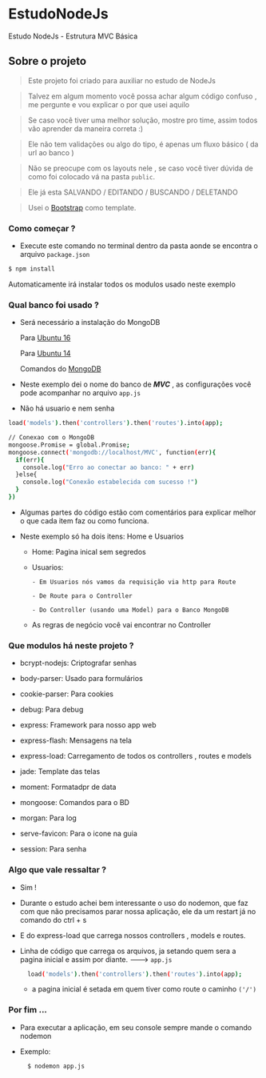 # EstudoNodeJs
Estudo NodeJs - Estrutura MVC Básica 

## Sobre o projeto
 
> Este projeto foi criado para auxiliar no estudo de NodeJs

> Talvez em algum momento você possa achar algum código confuso , me pergunte e vou explicar o por que usei aquilo

> Se caso você tiver uma melhor solução, mostre pro time, assim todos vão aprender da maneira correta :)

> Ele não tem validações ou algo do tipo, é apenas um fluxo básico ( da url ao banco )

> Não se preocupe com os layouts nele , se caso você tiver dúvida de como foi colocado vá na pasta `public`. 

> Ele já esta SALVANDO / EDITANDO / BUSCANDO / DELETANDO

> Usei o [Bootstrap](http://getbootstrap.com/) como template.

### Como começar ?
  - Execute este comando no terminal dentro da pasta aonde se encontra o arquivo `package.json`
```sh
$ npm install
```
  Automaticamente irá instalar todos os modulos usado neste exemplo

### Qual banco foi usado ?
  - Será necessário a instalação do MongoDB
    
    Para [Ubuntu 16](https://www.digitalocean.com/community/tutorials/how-to-install-mongodb-on-ubuntu-16-04)  
    
    Para [Ubuntu 14](https://www.digitalocean.com/community/tutorials/how-to-install-mongodb-on-ubuntu-14-04)
    
    Comandos do [MongoDB](http://imasters.com.br/artigo/20828/mongodb/como-usar-o-console-do-mongodb?trace=1519021197&source=single)
    
  - Neste exemplo dei o nome do banco de ***MVC*** , as configurações você pode acompanhar no arquivo `app.js`
  - Não há usuario e nem senha
    
```sh    
load('models').then('controllers').then('routes').into(app);

// Conexao com o MongoDB
mongoose.Promise = global.Promise;
mongoose.connect('mongodb://localhost/MVC', function(err){
  if(err){
    console.log("Erro ao conectar ao banco: " + err)
  }else{
    console.log("Conexão estabelecida com sucesso !")
  }
})
```
  - Algumas partes do código estão com comentários para explicar melhor o que cada item faz ou como funciona.
  
  - Neste exemplo só ha dois itens: Home e Usuarios
      - Home: Pagina inical sem segredos
      - Usuarios: 
      
            - Em Usuarios nós vamos da requisição via http para Route
          
            - De Route para o Controller
          
            - Do Controller (usando uma Model) para o Banco MongoDB
          
      - As regras de negócio você vai encontrar no Controller

### Que modulos há neste projeto ?
  - bcrypt-nodejs: Criptografar senhas
  
  - body-parser: Usado para formulários
  
  - cookie-parser: Para cookies
  
  - debug: Para debug 
    
  - express: Framework para nosso app web
  
  - express-flash: Mensagens na tela
  
  - express-load: Carregamento de todos os controllers , routes e models
  
  - jade: Template das telas
  
  - moment: Formatadpr de data
  
  - mongoose: Comandos para o BD
  
  - morgan: Para log
  
  - serve-favicon: Para o icone na guia
  
  - session: Para senha
  
### Algo que vale ressaltar ?
  - Sim ! 
  - Durante o estudo achei bem interessante o uso do nodemon, que faz com que não precisamos parar nossa aplicação, ele da um restart já no comando do ctrl + s 
  - E do express-load que carrega nossos controllers , models e routes.
  
  - Linha de código que carrega os arquivos, ja setando quem sera a pagina inicial e assim por diante. ---> `app.js`
    
     
      ```sh
        load('models').then('controllers').then('routes').into(app);
      ```
      
      - a pagina inicial é setada em quem tiver como route o caminho `('/')`
  
  
  


### Por fim ...
  - Para executar a aplicação, em seu console sempre mande o comando nodemon 
  - Exemplo:
      
      ```sh
        $ nodemon app.js
      ```
  

